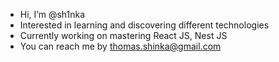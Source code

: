 - Hi, I’m @sh1nka
- Interested in learning and discovering different technologies
- Currently working on mastering React JS, Nest JS
- You can reach me by thomas.shinka@gmail.com

<!---
sh1nka/sh1nka is a ✨ special ✨ repository because its `README.md` (this file) appears on your GitHub profile.
You can click the Preview link to take a look at your changes.
--->
